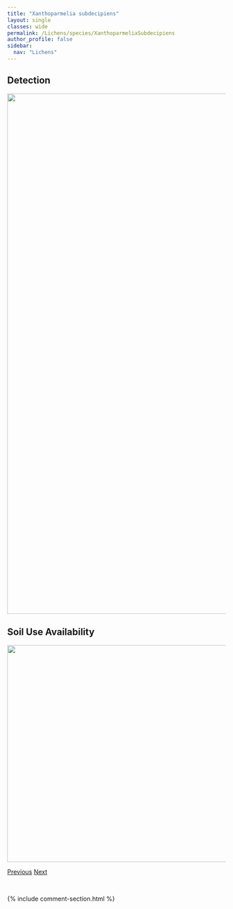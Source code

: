 ```yaml
---
title: "Xanthoparmelia subdecipiens"
layout: single
classes: wide
permalink: /Lichens/species/XanthoparmeliaSubdecipiens
author_profile: false
sidebar:
  nav: "Lichens"
---
```


<h2>Detection</h2>

<a href="https://drive.google.com/uc?export=view&id=1T-n-b4JxiCssTVSbn77Qlg1alGt5HUMR">
<img src="https://drive.google.com/uc?export=view&id=1T-n-b4JxiCssTVSbn77Qlg1alGt5HUMR" height = "1200" width = "800">
</a>


<h2>Soil Use Availability</h2>

<a href="https://drive.google.com/uc?export=view&id=1sIoh1j6MpL8kMRJHoCmZTXMXuel47N5H">
<img src="https://drive.google.com/uc?export=view&id=1sIoh1j6MpL8kMRJHoCmZTXMXuel47N5H" height = "500" width = "1000">
</a>


<a href="/DevelopmentWebsite/Lichens/species/XanthoparmeliaMexicana" class="pagination--pager" title="Xanthoparmelia mexicana">Previous</a> <a href="/DevelopmentWebsite/Lichens/species/XanthoparmeliaWyomingica" class="pagination--pager" title="Xanthoparmelia wyomingica">Next</a>

<p>&nbsp;</p>

{% include comment-section.html %}
